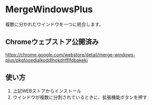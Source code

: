 # MergeWindowsPlus
複数に分かれたウインドウを一つに統合します。


## Chromeウェブストア公開済み
https://chrome.google.com/webstore/detail/merge-windows-plus/pkgfooedialkoddlhokdnfflfdbakekj

## 使い方
1. 上記WEBストアからインストール  
2. ウインドウが複数に分割されているときに、拡張機能ボタンを押す




